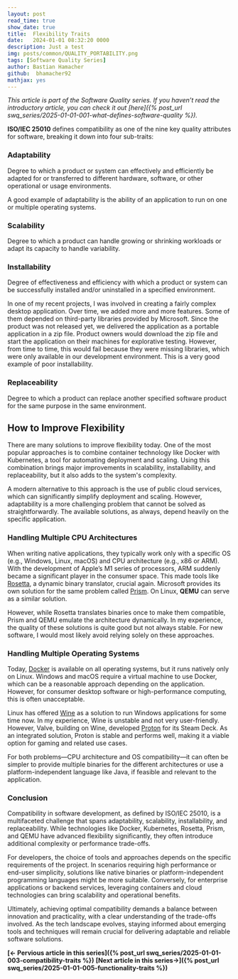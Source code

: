 ```yaml
---
layout: post
read_time: true
show_date: true
title:  Flexibility Traits
date:   2024-01-01 08:32:20 0000
description: Just a test
img: posts/common/QUALITY_PORTABILITY.png 
tags: [Software Quality Series]
author: Bastian Hamacher
github:  bhamacher92
mathjax: yes
---
```


*This article is part of the Software Quality series. If you haven’t read the introductory article, you can check it out [here]({% post_url swq_series/2025-01-01-001-what-defines-software-quality %}).*

**ISO/IEC 25010** defines compatibility as one of the nine key quality attributes for software, breaking it down into four sub-traits:

### Adaptability
Degree to which a product or system can effectively and efficiently be adapted for or transferred to different hardware, software, or other operational or usage environments.

A good example of adaptability is the ability of an application to run on one or multiple operating systems.

### Scalability
Degree to which a product can handle growing or shrinking workloads or adapt its capacity to handle variability.

### Installability
Degree of effectiveness and efficiency with which a product or system can be successfully installed and/or uninstalled in a specified environment.

In one of my recent projects, I was involved in creating a fairly complex desktop application. Over time, we added more and more features. Some of them depended on third-party libraries provided by Microsoft. Since the product was not released yet, we delivered the application as a portable application in a zip file. Product owners would download the zip file and start the application on their machines for explorative testing. However, from time to time, this would fail because they were missing libraries, which were only available in our development environment. This is a very good example of poor installability.

### Replaceability
Degree to which a product can replace another specified software product for the same purpose in the same environment.


## How to Improve Flexibility

There are many solutions to improve flexibility today. One of the most popular approaches is to combine container technology like Docker with Kubernetes, a tool for automating deployment and scaling. Using this combination brings major improvements in scalability, installability, and replaceability, but it also adds to the system's complexity. 

A modern alternative to this approach is the use of public cloud services, which can significantly simplify deployment and scaling. However, adaptability is a more challenging problem that cannot be solved as straightforwardly. The available solutions, as always, depend heavily on the specific application.


### Handling Multiple CPU Architectures

When writing native applications, they typically work only with a specific OS (e.g., Windows, Linux, macOS) and CPU architecture (e.g., x86 or ARM). With the development of Apple’s M1 series of processors, ARM suddenly became a significant player in the consumer space. This made tools like [Rosetta](https://en.wikipedia.org/wiki/Rosetta_(software)), a dynamic binary translator, crucial again. Microsoft provides its own solution for the same problem called [Prism](https://learn.microsoft.com/en-us/windows/arm/apps-on-arm-x86-emulation). On Linux, **QEMU** can serve as a similar solution. 

However, while Rosetta translates binaries once to make them compatible, Prism and QEMU emulate the architecture dynamically. In my experience, the quality of these solutions is quite good but not always stable. For new software, I would most likely avoid relying solely on these approaches.


### Handling Multiple Operating Systems

Today, [Docker](https://www.docker.com) is available on all operating systems, but it runs natively only on Linux. Windows and macOS require a virtual machine to use Docker, which can be a reasonable approach depending on the application. However, for consumer desktop software or high-performance computing, this is often unacceptable.

Linux has offered [Wine](https://wiki.ubuntuusers.de/Wine/) as a solution to run Windows applications for some time now. In my experience, Wine is unstable and not very user-friendly. However, Valve, building on Wine, developed [Proton](https://en.wikipedia.org/wiki/Proton_(software)) for its Steam Deck. As an integrated solution, Proton is stable and performs well, making it a viable option for gaming and related use cases.

For both problems—CPU architecture and OS compatibility—it can often be simpler to provide multiple binaries for the different architectures or use a platform-independent language like Java, if feasible and relevant to the application.


### Conclusion

Compatibility in software development, as defined by ISO/IEC 25010, is a multifaceted challenge that spans adaptability, scalability, installability, and replaceability. While technologies like Docker, Kubernetes, Rosetta, Prism, and QEMU have advanced flexibility significantly, they often introduce additional complexity or performance trade-offs. 

For developers, the choice of tools and approaches depends on the specific requirements of the project. In scenarios requiring high performance or end-user simplicity, solutions like native binaries or platform-independent programming languages might be more suitable. Conversely, for enterprise applications or backend services, leveraging containers and cloud technologies can bring scalability and operational benefits.

Ultimately, achieving optimal compatibility demands a balance between innovation and practicality, with a clear understanding of the trade-offs involved. As the tech landscape evolves, staying informed about emerging tools and techniques will remain crucial for delivering adaptable and reliable software solutions.

**[<- Pervious article in this series]({% post_url swq_series/2025-01-01-003-compatibility-traits %})**      **[Next article in this series->]({% post_url swq_series/2025-01-01-005-functionality-traits %})** 